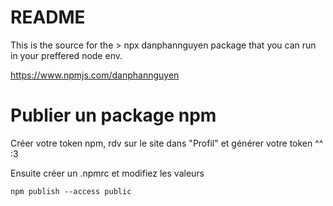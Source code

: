 # README

This is the source for the > npx danphannguyen package that you can run in your preffered node env.

https://www.npmjs.com/danphannguyen

# Publier un package npm

Créer votre token npm, rdv sur le site dans "Profil" et générer votre token ^^ :3

Ensuite créer un .npmrc et modifiez les valeurs

```npm publish --access public```